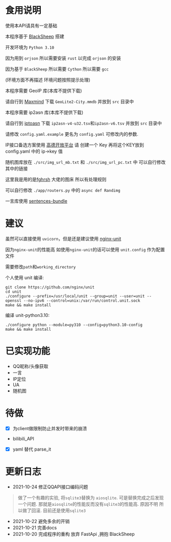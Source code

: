 # 食用说明

使用本API请具有一定基础

本程序基于 [BlackSheep](https://github.com/Neoteroi/BlackSheep) 搭建

开发环境为 `Python 3.10`

因为用到 `orjson` 所以需要安装 `rust` 以完成 `orjson` 的安装

因为基于 `BlackSheep` 所以需要 `Cython` 所以需要 `gcc`

(环境方面不再描述 环境问题按照提示处理)

本程序需要 GeoIP 库(本库不提供下载)

请自行到 [Maxmind](https://www.maxmind.com/en/accounts/216453/geoip/downloads) 下载 `GeoLite2-City.mmdb` 并放到 `src` 目录中

本程序需要 ip2asn 库(本库不提供下载)

请自行到 [iptoasn](https://iptoasn.com/) 下载 `ip2asn-v4-u32.tsv`和`ip2asn-v6.tsv` 并放到 `src` 目录中

请修改 `config.yaml.example` 更名为 `config.yaml` 可修改内的参数.

IP接口备选方案使用 [高德开放平台](https://console.amap.com/dev/key/app) 请 创建一个 Key 再将这个KEY放到 config.yaml 中的 ip->key 值

随机图库放在 `./src/img_url_mb.txt` 和 `./src/img_url_pc.txt` 中 可以自行修改其中的链接 

这里我是用的是[fghrsh](https://img.fghrsh.net) 大佬的图床 所以有处理规则

可以自行修改 `./app/routers.py` 中的 `async def Randimg`

一言库使用 [sentences-bundle](https://github.com/hitokoto-osc/sentences-bundle)

# 建议
虽然可以直接使用 `uvicorn`，但是还是建议使用 [nginx-unit](https://unit.nginx.org/installation/)

因为`nginx-unit`的性能高 如使用`nginx-unit`的话可以使用 `unit.config` 作为配置文件

需要修改`path`和`working_directory`

个人使用 unit 编译:
```
git clone https://github.com/nginx/unit
cd unit
./configure --prefix=/usr/local/unit --group=unit --user=unit --openssl --no-ipv6 --control=unix:/var/run/control.unit.sock
make && make install
```

编译 unit-python3.10:
```
./configure python --module=py310 --config=python3.10-config
make && make install
```

# 已实现功能
+ QQ昵称/头像获取
+ 一言
+ IP定位
+ UA
+ 随机图


# 待做
- [x] 为client做限制防止并发时带来的崩溃
+ bilibili_API
- [x] yaml 替代 parse_it

# 更新日志
+ 2021-10-24 修正QQAPI接口编码问题
> 做了一个有趣的实验, 将`sqlite3`替换为 `aiosqlite`.
可是替换完成之后发现一个问题.
 那就是`aiosqlite`的性能反而没有`sqlite3`的性能高.
 原因不明 所以做了回滚. 目前还是使用`sqlite3`

+ 2021-10-22 避免多余的开销
+ 2021-10-21 完善docs
+ 2021-10-20 完成程序的重构 放弃 FastApi ,拥抱 BlackSheep
